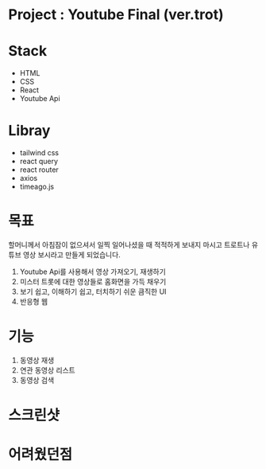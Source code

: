 # Project : Youtube Final (ver.trot)
# Stack
- HTML
- CSS
- React
- Youtube Api

# Libray 
- tailwind css
- react query
- react router
- axios
- timeago.js

# 목표
할머니께서 아침잠이 없으셔서 일찍 일어나셨을 때 적적하게 보내지 마시고 트로트나 유튜브 영상 보시라고 만들게 되었습니다.
1. Youtube Api를 사용해서 영상 가져오기, 재생하기
2. 미스터 트롯에 대한 영상들로 홈화면을 가득 채우기
3. 보기 쉽고, 이해하기 쉽고, 터치하기 쉬운 큼직한 UI
4. 반응형 웹

# 기능
1. 동영상 재생
2. 연관 동영상 리스트
3. 동영상 검색

# 스크린샷

# 어려웠던점

